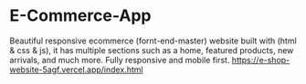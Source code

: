 # E-Commerce-App
Beautiful responsive ecommerce (fornt-end-master) website built with (html & css & js), it has multiple sections such as a home, featured products, new arrivals, and much more. Fully responsive and mobile first.
https://e-shop-website-5agf.vercel.app/index.html
